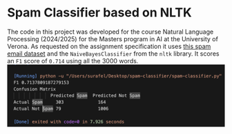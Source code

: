 # Spam Classifier based on NLTK

The code in this project was developed for the course Natural Language Processing (2024/2025) for the Masters program in AI at the University of Verona. As requested on the assignment specification it uses [this spam email dataset](https://www.kaggle.com/datasets/balaka18/email-spam-classification-dataset-csv) and the `NaiveBayesClassifier` from the `nltk` library. It scores an `F1` score of `0.714` using all the 3000 words.
![confusion-matrix](./confusion-matrix.png)